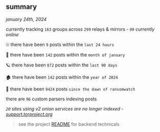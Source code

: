
## summary
_january 24th, 2024_

currently tracking `163` groups across `299` relays & mirrors - _`99` currently online_

⏲ there have been `9` posts within the `last 24 hours`

🦈 there have been `142` posts within the `month of january`

🪐 there have been `872` posts within the `last 90 days`

🏚 there have been `142` posts within the `year of 2024`

🦕 there have been `9424` posts `since the dawn of ransomwatch`

there are `96` custom parsers indexing posts

_`20` sites using v2 onion services are no longer indexed - [support.torproject.org](https://support.torproject.org/onionservices/v2-deprecation/)_

> see the project [README](https://github.com/joshhighet/ransomwatch#ransomwatch--) for backend technicals
